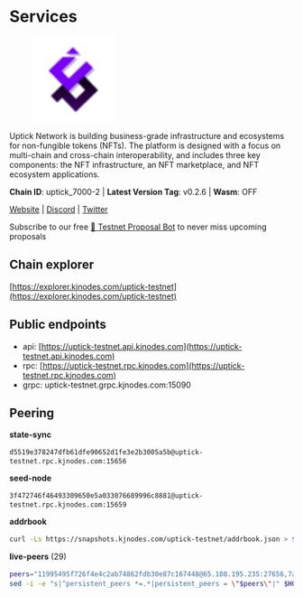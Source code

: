 # Services

<figure><img src="https://raw.githubusercontent.com/kj89/cosmos-images/main/logos/uptick.png" width="150" alt=""><figcaption></figcaption></figure>

Uptick Network is building business-grade infrastructure and  ecosystems for non-fungible tokens (NFTs). The platform is  designed with a focus on multi-chain and cross-chain interoperability,  and includes three key components: the NFT infrastructure, an NFT  marketplace, and NFT ecosystem applications.

**Chain ID**: uptick_7000-2 | **Latest Version Tag**: v0.2.6 | **Wasm**: OFF

[Website](https://uptick.network) | [Discord](https://discord.gg/UzeHS7fu5H) | [Twitter](https://twitter.com/uptickproject)



Subscribe to our free [🤖 Testnet Proposal Bot](https://t.me/kjnodes_testnet_proposal_bot) to never miss upcoming proposals


## Chain explorer
[https://explorer.kjnodes.com/uptick-testnet](https://explorer.kjnodes.com/uptick-testnet)

## Public endpoints

* api: [https://uptick-testnet.api.kjnodes.com](https://uptick-testnet.api.kjnodes.com)
* rpc: [https://uptick-testnet.rpc.kjnodes.com](https://uptick-testnet.rpc.kjnodes.com)
* grpc: uptick-testnet.grpc.kjnodes.com:15090

## Peering

**state-sync**

```text
d5519e378247dfb61dfe90652d1fe3e2b3005a5b@uptick-testnet.rpc.kjnodes.com:15656
```

**seed-node**

```text
3f472746f46493309650e5a033076689996c8881@uptick-testnet.rpc.kjnodes.com:15659
```

**addrbook**
```bash
curl -Ls https://snapshots.kjnodes.com/uptick-testnet/addrbook.json > $HOME/.uptickd/config/addrbook.json
```

**live-peers** (29)
```bash
peers="11995495f726f4e4c2ab74862fdb30e87c167448@65.108.195.235:27656,7a4f1c0baa2ff31c02163fb658c4eb8d119193c7@95.214.52.173:18656,8ed9ffbd365e360804c6140e4906a5263c5b608a@116.203.157.163:10656,a818920590d15226a206ec4c73b1c5c20c56a435@65.21.134.202:26666,bd486ff0635581c0680e28e93453ba8a26fc5fa8@181.214.147.81:10656,fe1604c718ab19e8763ad85ed439aad5b5162718@51.250.94.153:26656,d5519e378247dfb61dfe90652d1fe3e2b3005a5b@65.109.68.190:15656,174a57a0d4b914b5a9823a5f3f47ae4b06d9809e@65.108.206.118:60956,a489dcbd4c5b7ef20d77c51dba217e85c631f463@65.108.105.48:20456,1c66685cbf5c8dc0a739eb57c896d35eb2eed17c@65.109.50.106:28656,7849e4320385434b0828a3e0206a3b69767393f6@65.109.91.227:26656,0afb5ce897e69eec34fb32bf87f4a2f93f79e0b3@65.109.65.210:30656,7831b5c5cc90fa95ea99a0cea5d1ad07dfcc7b9c@185.245.183.187:26656,af5262526a0800a29a0a7194e1488a9fa62d0005@195.3.223.208:26656,b483acbcae7ccd1244f588144245e9d1124c3de5@88.99.56.200:26666,be823fc2f0e81ac3003ec20eba05bd963c0f3aac@95.217.4.62:26656,1bb6d67af0dd1d452e294e9df430d07bccefe502@185.215.167.241:26656,eb5a3112a64944e2bd701ff8aa99ab95209c6310@185.198.27.110:26656,52cdb51fe8692dea11de23b8c97c9d947a6eb1c2@51.222.44.116:10656,878101ab9ad2402bfd700a3da58223778461c753@185.245.182.152:26656,b9e0210809b9dfc9cd299c6e83116d7fa45c6e27@65.109.68.93:46656,e24bde7fe207160442fe6b93ee376a739def5757@51.222.248.153:26656,b9d3fe835ded0b93c39befad43fb3c4964ae740f@91.195.101.100:26656,d8777278648d8fc93800692a8b96a7f104df4f9a@194.163.135.127:26656,0148cb2bb6b646cb147b1651ad503fcf9abfc652@107.155.98.194:36656,86f50af23369997882ca3988eabeba998b4f07cc@65.109.92.79:10656,a3b3712dfd366c5c39f6a6b3265c88c4166da86a@161.97.93.245:26661,a0ba1a2b6caf31706d10d0ac8a456160c35dc9a0@38.242.208.19:26656,3edfe380f7eff0658582c158f2eecebae2e0fed7@213.239.213.179:26656"
sed -i -e "s|^persistent_peers *=.*|persistent_peers = \"$peers\"|" $HOME/.uptickd/config/config.toml
```
